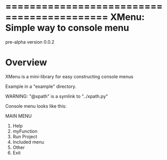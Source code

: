 ===========================================
 XMenu: Simple way to console menu
===========================================
pre-alpha version 0.0.2

Overview
========
XMenu is a mini-library for easy constructing console menus

Example in a "example" directory.

WARNING:
"@xpath" is a symlink to "../xpath.py"

Console menu looks like this:

MAIN MENU

1. Help
2. myFunction
3. Run Project
4. Included menu
5. Other
6. Exit
